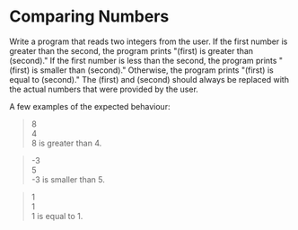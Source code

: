 # Comparing Numbers

Write a program that reads two integers from the user. If the first number is greater than the second, the program prints "(first) is greater than (second)." If the first number is less than the second, the program prints "(first) is smaller than (second)." Otherwise, the program prints "(first) is equal to (second)." The (first) and (second) should always be replaced with the actual numbers that were provided by the user.

A few examples of the expected behaviour:

> 8 <br>
4 <br>
8 is greater than 4.

> -3 <br>
5 <br>
-3 is smaller than 5. 

> 1 <br>
1 <br>
1 is equal to 1.